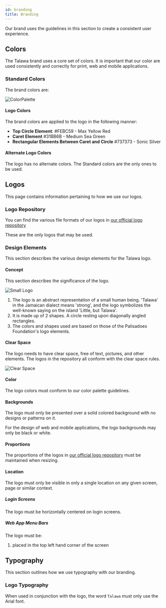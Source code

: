 ```yaml
---
id: branding
title: Branding
---
```


Our brand uses the guidelines in this section to create a consistent user experience.

## Colors

The Talawa brand uses a core set of colors. It is important that our color are used consistently and correctly for print, web and mobile applications.

### Standard Colors

The brand colors are:

![ColorPalette](/img/logos/talawa-logo-colors.png)

#### Logo Colors

The brand colors are applied to the logo in the following manner:

- **Top Circle Element**: #FEBC59 - Max Yellow Red
- **Caret Element** #31BB6B - Medium Sea Green
- **Rectangular Elements Between Caret and Circle** #737373 - Sonic Silver

#### Alternate Logo Colors

The logo has no alternate colors. The Standard colors are the only ones to be used.

## Logos

This page contains information pertaining to how we use our logos.

### Logo Repository

You can find the various file formats of our logos in [our official logo repository](https://github.com/PalisadoesFoundation/talawa-docs/tree/develop/static/img/logos)

These are the only logos that may be used.

### Design Elements

This section describes the various design elements for the Talawa logo.

#### Concept

This section describes the significance of the logo.

![Small Logo](/img/logos/talawa-logo-200x200.png)

1. The logo is an abstract representation of a small human being. 'Talawa' in the Jamaican dialect means 'strong', and the logo symbolizes the well-known saying on the island 'Little, but Talawa'.
1. It is made up of 2 shapes. A circle resting upon diagonally angled rectangles.
1. The colors and shapes used are based on those of the Palisadoes Foundation's logo elements.

#### Clear Space

The logo needs to have clear space, free of text, pictures, and other elements. The logos in the repository all conform with the clear space rules.

![Clear Space](/img/logos/talawa-logo-clear-space.png)

#### Color

The logo colors must conform to our color palette guidelines.

#### Backgrounds

The logo must only be presented over a solid colored background with no designs or patterns on it.

For the design of web and mobile applications, the logo backgrounds may only be black or white.

#### Proportions

The proportions of the logos in [our official logo repository](https://github.com/PalisadoesFoundation/talawa-docs/tree/master/static/img/logos) must be maintained when resizing.

#### Location

The logo must only be visible in only a single location on any given screen, page or similar context.

##### Login Screens

The logo must be horizontally centered on login screens.

##### Web App Menu Bars

The logo must be:

1. placed in the top left hand corner of the screen

## Typography

This section outlines how we use typography with our branding.

### Logo Typography

When used in conjunction with the logo, the word `Talawa` must only use the Arial font.
